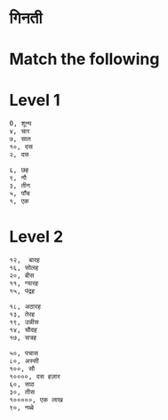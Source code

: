 
# गिनती 

# Match the following

# Level 1

```
0, शून्य 
४, चार 
७, सात 
१०, दस 
२, दस 
```

```
६, छह 
९, नौ 
३, तीन 
५, पाँच 
१, एक 
```

# Level 2

```
१२,  बारह 
१६, सोलह 
२०, बीस 
११, ग्यारह 
१५, पंद्रह 
```

```
१८, अठारह    
१३, तेरह 
१९, उन्नीस 
१४, चौदह 
१७, सत्रह 
```

```
५०, पचास 
८०, अस्सी 
१००, सौ 
१००००, दस हज़ार 
६०, साठ 
३०, तीस 
१०००००, एक लाख 
९०, नब्बे 
```
